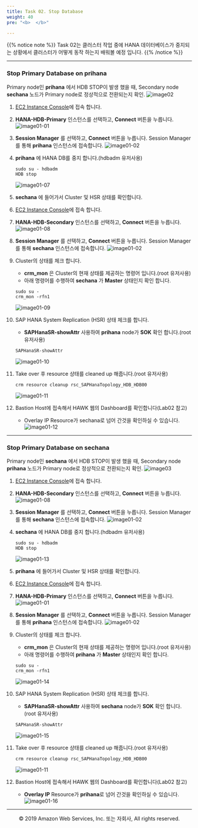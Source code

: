 ```yaml
---
title: Task 02. Stop Database
weight: 40
pre: "<b>  </b>"

---
```


{{% notice note %}}
Task 02는 클러스터 작업 중에 HANA 데이터베이스가 중지되는 상황에서 클러스터가 어떻게 동작 하는지 배워볼 예정 입니다.
{{% /notice %}}

---

### Stop Primary Database on prihana
Primary node인 **prihana** 에서 HDB STOP이 발생 했을 때, Secondary node **sechana** 노드가 Primary node로 정상적으로 전환되는지 확인.
![image02](../images/02.png)

1. [EC2 Instance Console](https://console.aws.amazon.com/ec2/v2/home?region=us-east-1#Instances:sort=instanceId)에 접속 합니다.
2. **HANA-HDB-Primary** 인스턴스를 선택하고, **Connect** 버튼을 누릅니다.
    ![image01-01](images/01-01.png)
3. **Session Manager** 를 선택하고, **Connect** 버튼을 누릅니다. Session Manager를 통해 **prihana** 인스턴스에 접속합니다.
    ![image01-02](images/01-02.png)
4. **prihana** 에 HANA DB를 중지 합니다.(hdbadm<sidadm> 유저사용)
    ```shell
    sudo su - hdbadm
    HDB stop
    ```
    ![image01-07](images/01-07.png)

5. **sechana** 에 들어가서 Cluster 및 HSR 상태를 확인합니다.
6. [EC2 Instance Console](https://console.aws.amazon.com/ec2/v2/home?region=us-east-1#Instances:sort=instanceId)에 접속 합니다.
7. **HANA-HDB-Secondary** 인스턴스를 선택하고, **Connect** 버튼을 누릅니다.
    ![image01-08](images/01-08.png)
8. **Session Manager** 를 선택하고, **Connect** 버튼을 누릅니다. Session Manager를 통해 **sechana** 인스턴스에 접속합니다.
    ![image01-02](images/01-02.png)

9. Cluster의 상태를 체크 합니다.
    * **crm_mon** 은 Cluster의 현재 상태를 제공하는 명령어 입니다.(root 유저사용)
    * 아래 명령어를 수행하여 **sechana** 가 **Master** 상태인지 확인 합니다.
    ```shell
    sudo su -
    crm_mon -rfn1
    ```
    ![image01-09](images/01-09.png)
10. SAP HANA System Replication (HSR) 상태 체크를 합니다.
    * **SAPHanaSR-showAttr** 사용하여 **prihana** node가 **SOK** 확인 합니다.(root 유저사용)
    ```shell
    SAPHanaSR-showAttr
    ```
    ![image01-10](images/01-10.png)

11. Take over 후 resource 상태를 cleaned up 해줍니다.(root 유저사용)
    ```shell
    crm resource cleanup rsc_SAPHanaTopology_HDB_HDB00
    ```
    ![image01-11](images/01-11.png)

12. Bastion Host에 접속해서 HAWK 웹의 Dashboard를 확인합니다(Lab02 참고)
    * Overlay IP Resource가 sechana로 넘어 간것을 확인하실 수 있습니다.
    ![image01-12](images/01-12.png)

---

### Stop Primary Database on sechana
Primary node인 **sechana** 에서 HDB STOP이 발생 했을 때, Secondary node **prihana** 노드가 Primary node로 정상적으로 전환되는지 확인.
![image03](../images/03.png)

1. [EC2 Instance Console](https://console.aws.amazon.com/ec2/v2/home?region=us-east-1#Instances:sort=instanceId)에 접속 합니다.
2. **HANA-HDB-Secondary** 인스턴스를 선택하고, **Connect** 버튼을 누릅니다.
    ![image01-08](images/01-08.png)
3. **Session Manager** 를 선택하고, **Connect** 버튼을 누릅니다. Session Manager를 통해 **sechana** 인스턴스에 접속합니다.
    ![image01-02](images/01-02.png)
4. **sechana** 에 HANA DB를 중지 합니다.(hdbadm<sidadm> 유저사용)
    ```shell
    sudo su - hdbadm
    HDB stop
    ```
    ![image01-13](images/01-13.png)

5. **prihana** 에 들어가서 Cluster 및 HSR 상태를 확인합니다.
6. [EC2 Instance Console](https://console.aws.amazon.com/ec2/v2/home?region=us-east-1#Instances:sort=instanceId)에 접속 합니다.
7. **HANA-HDB-Primary** 인스턴스를 선택하고, **Connect** 버튼을 누릅니다.
    ![image01-01](images/01-01.png)
8. **Session Manager** 를 선택하고, **Connect** 버튼을 누릅니다. Session Manager를 통해 **prihana** 인스턴스에 접속합니다.
    ![image01-02](images/01-02.png)
9. Cluster의 상태를 체크 합니다.
    * **crm_mon** 은 Cluster의 현재 상태를 제공하는 명령어 입니다.(root 유저사용)
    * 아래 명령어를 수행하여 **prihana** 가 **Master** 상태인지 확인 합니다.
    ```shell
    sudo su -
    crm_mon -rfn1
    ```
    ![image01-14](images/01-14.png)
10. SAP HANA System Replication (HSR) 상태 체크를 합니다.
    * **SAPHanaSR-showAttr** 사용하여 **sechana** node가 **SOK** 확인 합니다.(root 유저사용)
    ```shell
    SAPHanaSR-showAttr
    ```
    ![image01-15](images/01-15.png)
11. Take over 후 resource 상태를 cleaned up 해줍니다.(root 유저사용)
    ```shell
    crm resource cleanup rsc_SAPHanaTopology_HDB_HDB00
    ```
    ![image01-11](images/01-11.png)
12. Bastion Host에 접속해서 HAWK 웹의 Dashboard를 확인합니다(Lab02 참고)
    * **Overlay IP** Resource가 **prihana**로 넘어 간것을 확인하실 수 있습니다.
    ![image01-16](images/01-16.png)

---
<p align="center">
© 2019 Amazon Web Services, Inc. 또는 자회사, All rights reserved.
</p>
